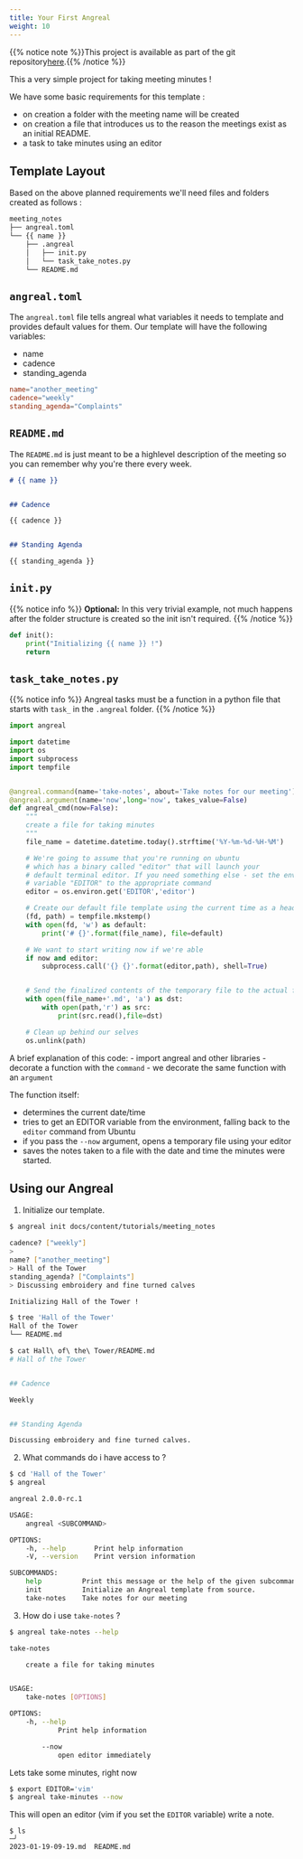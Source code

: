 ```yaml
---
title: Your First Angreal
weight: 10
---
```


{{% notice note %}}This project is available as part of the git repository[here](https://gitlab.com/dylanbstorey/angreal/tree/master/example).{{% /notice %}}

This a very simple project for taking meeting minutes !

We have some basic requirements for this template :

-   on creation a folder with the meeting name will be created
-   on creation a file that introduces us to the reason the meetings
    exist as an initial README.
-   a task to take minutes using an editor

## Template Layout

Based on the above planned requirements we'll need files and folders created as follows : 

```bash
meeting_notes
├── angreal.toml
└── {{ name }}
    ├── .angreal
    │   ├── init.py
    │   └── task_take_notes.py
    └── README.md
```
## `angreal.toml`

The `angreal.toml` file tells angreal what variables it needs to template and provides default values for them. 
Our template will have the following variables: 
- name
- cadence
- standing_agenda

```toml
name="another_meeting"
cadence="weekly"
standing_agenda="Complaints"
```

## `README.md`

The `README.md` is just meant to be a highlevel description of the meeting so you can remember why you're there every week.

```markdown
# {{ name }}


## Cadence

{{ cadence }}


## Standing Agenda

{{ standing_agenda }}
```


## `init.py`
{{% notice info %}}
**Optional:** In this very trivial example, not much happens after the folder structure is created so the init isn't required. 
{{% /notice %}}

```python
def init():
    print("Initializing {{ name }} !")
    return
```

## `task_take_notes.py`

{{% notice info %}}
Angreal tasks must be a function in a python file that starts with `task_` in the `.angreal` folder.
{{% /notice %}}


```python
import angreal

import datetime
import os
import subprocess
import tempfile


@angreal.command(name='take-notes', about='Take notes for our meeting')
@angreal.argument(name='now',long='now', takes_value=False)
def angreal_cmd(now=False):
    """
    create a file for taking minutes
    """
    file_name = datetime.datetime.today().strftime('%Y-%m-%d-%H-%M')

    # We're going to assume that you're running on ubuntu 
    # which has a binary called "editor" that will launch your 
    # default terminal editor. If you need something else - set the environment
    # variable "EDITOR" to the appropriate command 
    editor = os.environ.get('EDITOR','editor')

    # Create our default file template using the current time as a header
    (fd, path) = tempfile.mkstemp()
    with open(fd, 'w') as default:
        print('# {}'.format(file_name), file=default)

    # We want to start writing now if we're able
    if now and editor:
        subprocess.call('{} {}'.format(editor,path), shell=True)


    # Send the finalized contents of the temporary file to the actual file
    with open(file_name+'.md', 'a') as dst:
        with open(path,'r') as src:
            print(src.read(),file=dst)

    # Clean up behind our selves
    os.unlink(path)
```
A brief explanation of this code: 
    - import angreal and other libraries 
    - decorate a function with the `command`
    - we decorate the same function with an `argument`

The function itself: 
- determines the current date/time
- tries to get an EDITOR variable from the environment, falling back to the `editor` command from Ubuntu
- if you pass the `--now` argument, opens a temporary file using your editor
- saves the notes taken to a file with the date and time the minutes were started.

## Using our Angreal

1. Initialize our template. 
```bash
$ angreal init docs/content/tutorials/meeting_notes

cadence? ["weekly"]
>
name? ["another_meeting"]
> Hall of the Tower
standing_agenda? ["Complaints"]
> Discussing embroidery and fine turned calves

Initializing Hall of the Tower !
```
```bash
$ tree 'Hall of the Tower'
Hall of the Tower
└── README.md
```

```bash
$ cat Hall\ of\ the\ Tower/README.md                                                                                                            ─╯ 
# Hall of the Tower


## Cadence

Weekly


## Standing Agenda

Discussing embroidery and fine turned calves.

```

2. What commands do i have access to ?

```bash
$ cd 'Hall of the Tower'
$ angreal 

angreal 2.0.0-rc.1

USAGE:
    angreal <SUBCOMMAND>

OPTIONS:
    -h, --help       Print help information
    -V, --version    Print version information

SUBCOMMANDS:
    help          Print this message or the help of the given subcommand(s)
    init          Initialize an Angreal template from source.
    take-notes    Take notes for our meeting

```

3. How do i use `take-notes` ?

```bash
$ angreal take-notes --help                                                                                                                  

take-notes

    create a file for taking minutes


USAGE:
    take-notes [OPTIONS]

OPTIONS:
    -h, --help
            Print help information

        --now
            open editor immediately
```

Lets take some minutes, right now

```bash
$ export EDITOR='vim'
$ angreal take-minutes --now
```

This will open an editor (vim if you set the `EDITOR` variable) write a note.

```
$ ls                                                                                                                                            ─╯ 
2023-01-19-09-19.md  README.md
```

